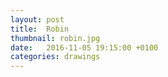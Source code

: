 ```yaml
---
layout: post
title:  Robin
thumbnail: robin.jpg
date:   2016-11-05 19:15:00 +0100
categories: drawings
---
```

